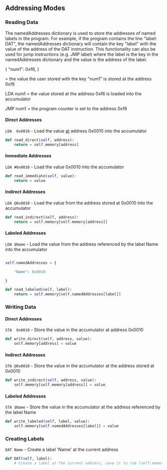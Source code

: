 ## Addressing Modes

### Reading Data
The namedAddresses dictionary is used to store the addresses of named labels in the program.
For example, if the program contains the line "label: DAT", the namedAddresses dictionary will contain the key "label" with the value of the address of the DAT instruction.
This functionality can also be used for jump instructions (e.g. JMP label) where the label is the key in the namedAddresses dictionary and the value is the address of the label.

{
    "num1": 0xf6,
}

= the value the user stored with the key "num1" is stored at the address 0xf6

LDA num1
= the value stored at the address 0xf6 is loaded into the accumulator


JMP num1
= the program counter is set to the address 0xf6

#### Direct Addresses
`LDA  0x0010` - Load the value <u>at</u> address 0x0010 into the accumulator

```python
def read_direct(self, address):
    return = self.memory[address]
```

#### Immediate Addresses
`LDA #0x0010` - Load the value 0x0010 into the accumulator

```python
def read_immediate(self, value):
    return = value
```

#### Indirect Addresses
`LDA @0x0010` - Load the value from the address stored at 0x0010 into the accumulator

```python
def read_indirect(self, address):
    return = self.memory[self.memory[address]]
```

#### Labeled Addresses
`LDA $Name` - Load the value from the address referenced by the label Name into the accumulator

```python

self.namedAddresses = {

    "Name": 0x0010

}

def read_labeled(self, label):
    return = self.memory[self.namedAddresses[label]]
```

### Writing Data

#### Direct Addresses
`STA  0x0010` - Store the value in the accumulator at address 0x0010

```python
def write_direct(self, address, value):
    self.memory[address] = value
```

#### Indirect Addresses
`STA @0x0010` - Store the value in the accumulator at the address stored at 0x0010

```python
def write_indirect(self, address, value):
    self.memory[self.memory[address]] = value
```

#### Labeled Addresses
`STA $Name` - Store the value in the accumulator at the address referenced by the label Name

```python
def write_labeled(self, label, value):
    self.memory[self.namedAddresses[label]] = value
```

### Creating Labels

`DAT Name` - Create a label 'Name' at the current address

```python
def DAT(self, label):
    # Create a label at the current address, save it to ram (self.memory)
```